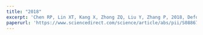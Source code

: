 ```yaml
---
title: "2018"
excerpt: 'Chen RP, Lin XT, Kang X, Zhong ZQ, Liu Y, Zhang P, 2018, Deformation and stress characteristics of existing twin tunnels induced by close-distance EPBS under-crossing. Tunnelling and Underground Space Technology, 82, 468-481'
paperurl: 'https://www.sciencedirect.com/science/article/abs/pii/S0886779818302864'
---
```

